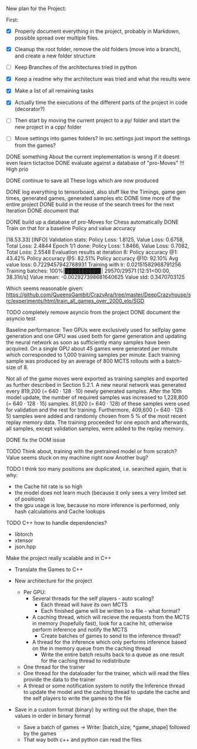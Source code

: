 New plan for the Project:

First: 

- [x] Properly document everything in the project, probably in Markdown, possible spread over multiple files.
- [x] Cleanup the root folder, remove the old folders (move into a branch), and create a new folder structure
- [ ] Keep Branches of the architectures tried in python
- [x] Keep a readme why the architecture was tried and what the results were
- [x] Make a list of all remaining tasks
- [x] Actually time the executions of the different parts of the project in code (decorator?)
- [ ] Then start by moving the current project to a py/ folder and start the new project in a cpp/ folder
- [ ] Move settings into games folders? In src.settings just import the settings from the games?



DONE something About the current implementation is wrong if it doesnt even learn tictactoe
DONE evaluate against a database of "pro-Moves" !!! High prio

DONE continue to save all These logs which are now produced

DONE log everything to tensorboard, also stuff like the Timings, game gen times, generated games, generated samples etc
DONE time more of the entire project
DONE build in the reuse of the search trees for the next Iteration
DONE document that




DONE build up a database of pro-Moves for Chess automatically
DONE Train on that for a baseline Policy and value accuracy

[18.53.33] [INFO] Validation stats: Policy Loss: 1.8125, Value Loss: 0.6758, Total Loss: 2.4844
Epoch 1/1 done: Policy Loss: 1.8466, Value Loss: 0.7082, Total Loss: 2.5548
Evaluation results at iteration 8:
    Policy accuracy @1: 43.42%
    Policy accuracy @5: 82.51%
    Policy accuracy @10: 92.10%
    Avg value loss: 0.7229457942768931
Training with lr: 0.02151582968791256
Training batches: 100%|█████████▉| 29570/29571 [12:51<00:00, 38.31it/s]
Value mean: -0.002927398681640625
Value std: 0.3470703125

Which seems reasonable given: https://github.com/QueensGambit/CrazyAra/tree/master/DeepCrazyhouse/src/experiments/html/train_all_games_over_2000_elo/SGD



TODO completely remove asyncio from the project
DONE document the asyncio test

Baseline performance:
Two GPUs were exclusively used for selfplay game generation and one GPU was used
both for game generation and updating the neural network as soon as sufficiently many
samples have been acquired. On a single GPU about 45 games were generated per minute
which corresponded to 1,000 training samples per minute. Each training sample was
produced by an average of 800 MCTS rollouts with a batch-size of 8.

Not all of the game moves were exported as training samples and exported as further
described in Section 5.2.1. A new neural network was generated every 819,200 (= 640 ·
128 · 10) newly generated samples. After the 10th model update, the number of required
samples was increased to 1,228,800 (= 640 · 128 · 15) samples. 81,920 (= 640 · 128) of
these samples were used for validation and the rest for training. Furthermore, 409,600
(= 640 · 128 · 5) samples were added and randomly chosen from 5 % of the most recent
replay memory data. The training proceeded for one epoch and afterwards, all samples,
except validation samples, were added to the replay memory.


DONE fix the OOM issue

TODO Think about, training with the pretrained model or from scratch?
    Value seems stuck on my machine right now
    Another bug?


TODO I think too many positions are duplicated, i.e. searched again, that is why:
- the Cache hit rate is so high
- the model does not learn much (because it only sees a very limited set of positions)
- the gpu usage is low, because no more inference is performed, only hash calculations and Cache lookups


TODO C++ how to handle dependencies?
- libtorch
- xtensor
- json.hpp


Make the project really scalable and in C++

- Translate the Games to C++
- New architecture for the project
  - Per GPU:
    - Several threads for the self players - auto scaling?
      - Each thread will have its own MCTS
      - Each finished game will be written to a file - what format?
    - A caching thread, which will recieve the requests from the MCTS in memory (hopefully fast), look for a cache hit, otherwise perform inference and notify the MCTS
      - Create batches of games to send to the inference thread?
    - A thread for the inference which only performs inference based on the in memory queue from the caching thread
      - Write the entire batch results back to a queue as one result for the caching thread to redistribute
  - One thread for the trainer
  - One thread for the dataloader for the trainer, which will read the files provide the data to the trainer
  - A thread or some notification system to notify the Inference thread to update the model and the caching thread to update the cache and the self players to write the games to the file

- Save in a custom format (binary) by writing out the shape, then the values in order in binary format
  - Save a batch of games -> Write: [batch_size, *game_shape] followed by the games
  - That way both c++ and python can read the files